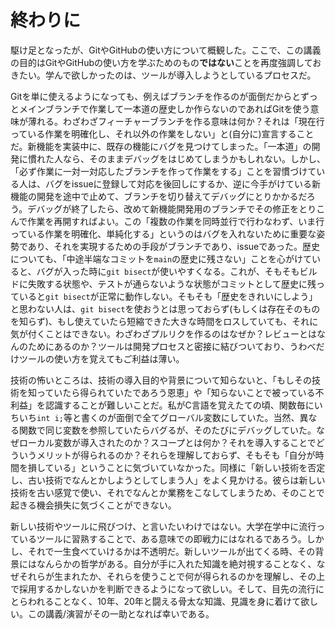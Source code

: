 # 終わりに

駆け足となったが、GitやGitHubの使い方について概観した。ここで、この講義の目的はGitやGitHubの使い方を学ぶためのもの**ではない**ことを再度強調しておきたい。学んで欲しかったのは、ツールが導入しようとしているプロセスだ。

Gitを単に使えるようになっても、例えばブランチを作るのが面倒だからとずっとメインブランチで作業して一本道の歴史しか作らないのであればGitを使う意味が薄れる。わざわざフィーチャーブランチを作る意味は何か？それは「現在行っている作業を明確化し、それ以外の作業をしない」と(自分に)宣言することだ。新機能を実装中に、既存の機能にバグを見つけてしまった。「一本道」の開発に慣れた人なら、そのままデバッグをはじめてしまうかもしれない。しかし、「必ず作業に一対一対応したブランチを作って作業をする」ことを習慣づけている人は、バグをissueに登録して対応を後回しにするか、逆に今手がけている新機能の開発を途中で止めて、ブランチを切り替えてデバッグにとりかかるだろう。デバッグが終了したら、改めて新機能開発用のブランチでその修正をとりこんで作業を再開すればよい。この「複数の作業を同時並行で行わなわず、いま行っている作業を明確化、単純化する」というのはバグを入れないために重要な姿勢であり、それを実現するための手段がブランチであり、issueであった。歴史についても、「中途半端なコミットを`main`の歴史に残さない」ことを心がけていると、バグが入った時に`git bisect`が使いやすくなる。これが、そもそもビルドに失敗する状態や、テストが通らないような状態がコミットとして歴史に残っていると`git bisect`が正常に動作しない。そもそも「歴史をきれいにしよう」と思わない人は、`git bisect`を使おうとは思っておらず(もしくは存在そのものを知らず)、もし使えていたら短縮できた大きな時間をロスしていても、それに気が付くことはできない。わざわざプルリクを作るのはなぜか？レビューとはなんのためにあるのか？ツールは開発プロセスと密接に結びついており、うわべだけツールの使い方を覚えてもご利益は薄い。

技術の怖いところは、技術の導入目的や背景について知らないと、「もしその技術を知っていたら得られていたであろう恩恵」や「知らないことで被っている不利益」を認識することが難しいことだ。私がC言語を覚えたての頃、関数毎にいちいち`int i;`等と書くのが面倒で全てグローバル変数にしていた。当然、異なる関数で同じ変数を参照していたらバグるが、そのたびにデバッグしていた。なぜローカル変数が導入されたのか？スコープとは何か？それを導入することでどういうメリットが得られるのか？それらを理解しておらず、そもそも「自分が時間を損している」ということに気づいていなかった。同様に「新しい技術を否定し、古い技術でなんとかしようとしてしまう人」をよく見かける。彼らは新しい技術を古い感覚で使い、それでなんとか業務をこなしてしまうため、そのことで起きる機会損失に気づくことができない。

新しい技術やツールに飛びつけ、と言いたいわけではない。大学在学中に流行っているツールに習熟することで、ある意味での即戦力にはなれるであろう。しかし、それで一生食べていけるかは不透明だ。新しいツールが出てくる時、その背景にはなんらかの哲学がある。自分が手に入れた知識を絶対視することなく、なぜそれらが生まれたか、それらを使うことで何が得られるのかを理解し、その上で採用するかしないかを判断できるようになって欲しい。そして、目先の流行にとらわれることなく、10年、20年と闘える骨太な知識、見識を身に着けて欲しい。この講義/演習がその一助となれば幸いである。
